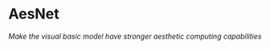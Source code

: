 <h1>AesNet </h1>

_Make the visual basic model have stronger aesthetic computing capabilities_





